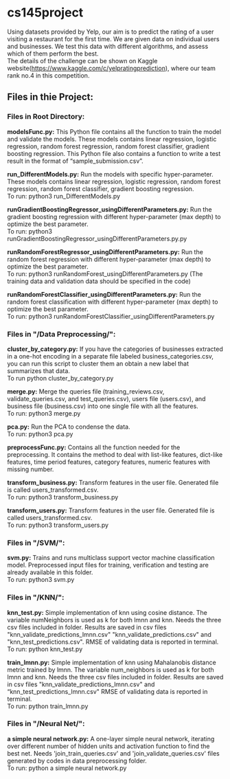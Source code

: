 # cs145project

Using datasets provided by Yelp, our aim is to predict the rating of a user visiting a restaurant for the first time. 
We are given data on individual users and businesses. We test this data with different algorithms, 
and assess which of them perform the best. </br >
The details of the challenge can be shown on Kaggle website(https://www.kaggle.com/c/yelpratingprediction), where our team rank no.4 in this competition.

## Files in thie Project:

### Files in Root Directory:
**modelsFunc.py:** This Python file contains all the function to train the model and validate the models. These models contains linear regression, logistic regression, random forest regression, random forest classifier, gradient boosting regression. This Python file also contains a function to write a test result in the format of “sample_submission.csv”.

**run_DifferentModels.py:** Run the models with specific hyper-parameter. These models contains linear regression, logistic regression, random forest regression, random forest classifier, gradient boosting regression. </br>
To run: python3 run_DifferentModels.py

**runGradientBoostingRegressor_usingDifferentParameters.py:** Run the gradient boosting regression with different hyper-parameter (max depth) to optimize the best parameter. </br>
To run: python3 runGradientBoostingRegressor_usingDifferentParameters.py.py

**runRandomForestRegressor_usingDifferentParameters.py:** Run the random forest regression with different hyper-parameter (max depth) to optimize the best parameter.</br>
To run: python3 runRandomForest_usingDifferentParameters.py (The training data and validation data should be specified in the code)

**runRandomForestClassifier_usingDifferentParameters.py:** Run the random forest classification with different hyper-parameter (max depth) to optimize the best parameter.</br>
To run: python3 runRandomForestClassifier_usingDifferentParameters.py

### Files in "/Data Preprocessing/":
**cluster_by_category.py:** If you have the categories of businesses extracted in a one-hot encoding in a separate file labeled business_categories.csv, you can run this script to cluster them an obtain a new label that summarizes that data.</br>
To run python cluster_by_category.py

**merge.py:** Merge the queries file (training_reviews.csv, validate_queries.csv, and test_queries.csv), users file (users.csv), and business file (business.csv) into one single file with all the features.</br>
To run: python3 merge.py

**pca.py:** Run the PCA to condense the data.</br>
To run: python3 pca.py

**preprocessFunc.py:** Contains all the function needed for the preprocessing. It contains the method to deal with list-like features, dict-like features, time period features, category features, numeric features with missing number.

**transform_business.py:** Transform features in the user file. Generated file is called users_transformed.csv.</br>
To run: python3 transform_business.py

**transform_users.py:** Transform features in the user file. Generated file is called users_transformed.csv.</br>
To run: python3 transform_users.py

### Files in "/SVM/":

**svm.py:** Trains and runs multiclass support vector machine classification model. Preprocessed input files for training, verification and testing are already available in this folder. </br>
To run: python3 svm.py 

### Files in "/KNN/":

**knn_test.py:** Simple implementation of knn using cosine distance. The variable numNeighbors is used as k for both lmnn and knn. 
Needs the three csv files included in folder. 
Results are saved in csv files "knn_validate_predictions_lmnn.csv" "knn_validate_predictions.csv" and "knn_test_predictions.csv". RMSE of validating data is reported in terminal.
To run: python knn_test.py

**train_lmnn.py:** 
Simple implementation of knn using Mahalanobis distance metric trained by lmnn. The variable num_neighbors is used as k for both lmnn and knn. 
Needs the three csv files included in folder.
Results are saved in csv files "knn_validate_predictions_lmnn.csv" and “knn_test_predictions_lmnn.csv"
 RMSE of validating data is reported in terminal. </br>
To run: python train_lmnn.py

### Files in "/Neural Net/":

**a simple neural network.py:** A one-layer simple neural network, iterating over different number of hidden units and activation function to find the best net. 
Needs 'join_train_queries.csv' and 'join_validate_queries.csv' files generated by codes in data preprocessing folder.</br>
To run: python a simple neural network.py